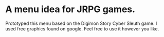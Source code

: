 ﻿# A menu idea for JRPG games.
Prototyped this menu based on the Digimon Story Cyber ​​Sleuth game. I used free graphics found on google. Feel free to use it however you like.
